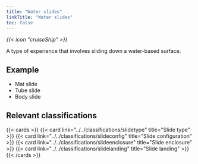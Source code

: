 ```yaml
---
title: "Water slides"
linkTitle: "Water slides"
toc: false
---
```


<i class="bigIcon">{{< icon "cruiseShip" >}}</i>

A type of experience that involves sliding down a water-based surface.

## Example
* Mat slide
* Tube slide
* Body slide

## Relevant classifications

{{< cards  >}}
  {{< card link="../../classifications/slidetype" title="Slide type" >}}
  {{< card link="../../classifications/slideconfig" title="Slide configuration" >}}
  {{< card link="../../classifications/slideenclosure" title="Slide enclosure" >}}
  {{< card link="../../classifications/slidelanding" title="Slide landing" >}}
{{< /cards >}}